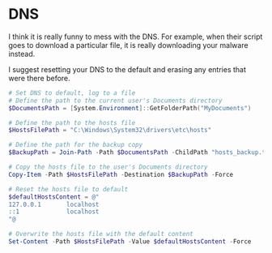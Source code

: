 # DNS
I think it is really funny to mess with the DNS. For example, when their script goes to download a particular file, it is really downloading your malware instead.

I suggest resetting your DNS to the default and erasing any entries that were there before.

```powershell
# Set DNS to default, log to a file
# Define the path to the current user's Documents directory
$DocumentsPath = [System.Environment]::GetFolderPath("MyDocuments")

# Define the path to the hosts file
$HostsFilePath = "C:\Windows\System32\drivers\etc\hosts"

# Define the path for the backup copy
$BackupPath = Join-Path -Path $DocumentsPath -ChildPath "hosts_backup.txt"

# Copy the hosts file to the user's Documents directory
Copy-Item -Path $HostsFilePath -Destination $BackupPath -Force

# Reset the hosts file to default
$defaultHostsContent = @"
127.0.0.1       localhost
::1             localhost
"@

# Overwrite the hosts file with the default content
Set-Content -Path $HostsFilePath -Value $defaultHostsContent -Force
```